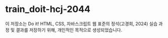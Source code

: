 # train_doit-hcj-2044
이 저장소는 Do it! HTML, CSS, 자바스크립트 웹 표준의 정석(고경희, 2024) 실습 과정 및 결과를 저장하기 위해,
개인적인 목적으로 생성되었습니다.
